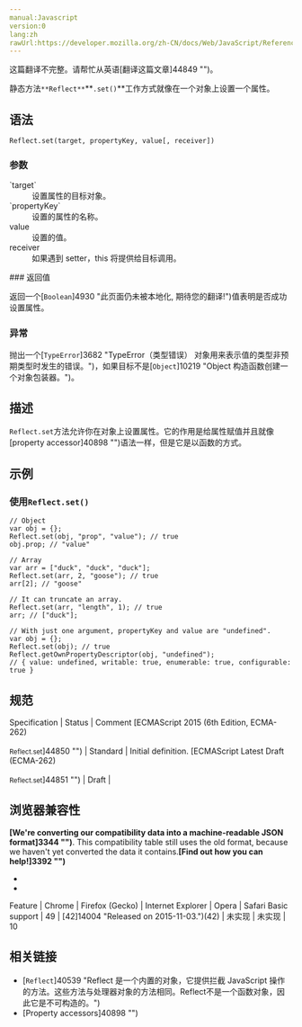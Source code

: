 ```yaml
---
manual:Javascript
version:0
lang:zh
rawUrl:https://developer.mozilla.org/zh-CN/docs/Web/JavaScript/Reference/Global_Objects/Reflect/set
---
```




这篇翻译不完整。请帮忙从英语[翻译这篇文章]44849 "")。






静态方法`**Reflect**`**`.set()`**工作方式就像在一个对象上设置一个属性。


## 语法<a name="语法"></a>

```
Reflect.set(target, propertyKey, value[, receiver])

```

### 参数<a name="参数"></a>
<dl><dt id=''>`target`</dt><dd>设置属性的目标对象。</dd><dt id=''>`propertyKey`</dt><dd>设置的属性的名称。</dd><dt id=''>value</dt><dd>设置的值。</dd><dt id=''>receiver</dt><dd>如果遇到 setter，this 将提供给目标调用。</dd></dl>
### 返回值<a name="返回值"></a>


返回一个[`Boolean`]4930 "此页面仍未被本地化, 期待您的翻译!")值表明是否成功设置属性。


### 异常<a name="异常"></a>


抛出一个[`TypeError`]3682 "TypeError（类型错误） 对象用来表示值的类型非预期类型时发生的错误。")，如果目标不是[`Object`]10219 "Object 构造函数创建一个对象包装器。")。


## 描述<a name="描述"></a>


`Reflect.set`方法允许你在对象上设置属性。它的作用是给属性赋值并且就像[property accessor]40898 "")语法一样，但是它是以函数的方式。


## 示例<a name="示例"></a>

### 使用`Reflect.set()`<a name="使用_Reflect.set()"></a>

```
// Object
var obj = {};
Reflect.set(obj, "prop", "value"); // true
obj.prop; // "value"

// Array
var arr = ["duck", "duck", "duck"];
Reflect.set(arr, 2, "goose"); // true
arr[2]; // "goose"

// It can truncate an array.
Reflect.set(arr, "length", 1); // true
arr; // ["duck"];

// With just one argument, propertyKey and value are "undefined".
var obj = {};
Reflect.set(obj); // true
Reflect.getOwnPropertyDescriptor(obj, "undefined");
// { value: undefined, writable: true, enumerable: true, configurable: true }
```

## 规范<a name="规范"></a>

Specification | Status | Comment 
[ECMAScript 2015 (6th Edition, ECMA-262)<br></br><small>Reflect.set</small>]44850 "") | Standard | Initial definition. 
[ECMAScript Latest Draft (ECMA-262)<br></br><small>Reflect.set</small>]44851 "") | Draft |  


## 浏览器兼容性<a name="浏览器兼容性"></a>


**[We&#39;re converting our compatibility data into a machine-readable JSON format]3344 "")**. This compatibility table still uses the old format, because we haven&#39;t yet converted the data it contains.**[Find out how you can help!]3392 "")**


* 
* 

Feature | Chrome | Firefox (Gecko) | Internet Explorer | Opera | Safari 
Basic support | 49 | [42]14004 "Released on 2015-11-03.")(42) | 未实现 | 未实现 | 10 




## 相关链接<a name="相关链接"></a>

* [`Reflect`]40539 "Reflect 是一个内置的对象，它提供拦截 JavaScript 操作的方法。这些方法与处理器对象的方法相同。Reflect不是一个函数对象，因此它是不可构造的。")
* [Property accessors]40898 "")



